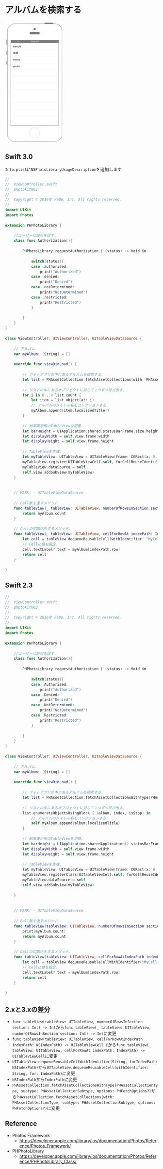 # アルバムを検索する

![Preview photokit003](./img/PhotoKit003.png)

## Swift 3.0

`Info.plist`に`NSPhotoLibraryUsageDescription`を追加します

```swift
//
//  ViewController.swift
//  phptokit003
//
//  Copyright © 2016年 FaBo, Inc. All rights reserved.
//
import UIKit
import Photos

extension PHPhotoLibrary {
    
    //ユーザーに許可を促す.
    class func Authorization(){
        
        PHPhotoLibrary.requestAuthorization { (status) -> Void in
            
            switch(status){
            case .authorized:
                print("Authorized")
            case .denied:
                print("Denied")
            case .notDetermined:
                print("NotDetermined")
            case .restricted:
                print("Restricted")
            }
            
        }
    }
}

class ViewController: UIViewController, UITableViewDataSource {
    
    // アルバム.
    var myAlbum: [String] = []
    
    override func viewDidLoad() {
        
        // フォトアプリの中にあるアルバムを検索する.
        let list = PHAssetCollection.fetchAssetCollections(with: PHAssetCollectionType.album, subtype: PHAssetCollectionSubtype.any, options: nil)
        
        // リストの中にあるオブジェクトに対して１つずつ呼び出す.
        for i in 0 ..< list.count {
            let item = list.object(at: i)
            // アルバムのタイトル名をコレクションする.
            myAlbum.append(item.localizedTitle!)
        }

        // 結果表示用のTableViewを用意.
        let barHeight = UIApplication.shared.statusBarFrame.size.height
        let displayWidth = self.view.frame.width
        let displayHeight = self.view.frame.height
        
        // TableViewを生成.
        let myTableView: UITableView = UITableView(frame: CGRect(x: 0, y: barHeight, width: displayWidth, height: displayHeight - barHeight))
        myTableView.register(UITableViewCell.self, forCellReuseIdentifier: "MyCell")
        myTableView.dataSource = self
        self.view.addSubview(myTableView)
    }
    
    
    // MARK: - UITableViewDataSource
    
    // Cell数を返すメソッド.
    func tableView(_ tableView: UITableView, numberOfRowsInSection section: Int) -> Int {
        return myAlbum.count
    }
    
    // Cellの初期化をするメソッド.
    func tableView(_ tableView: UITableView, cellForRowAt indexPath: IndexPath) -> UITableViewCell {
        let cell = tableView.dequeueReusableCell(withIdentifier: "MyCell", for: indexPath)
        // Cellに値を設定.
        cell.textLabel?.text = myAlbum[indexPath.row]
        return cell
    }
    
}
```

## Swift 2.3

```swift
//
//  ViewController.swift
//  phptokit003
//
//  Copyright © 2016年 FaBo, Inc. All rights reserved.
//
import UIKit
import Photos

extension PHPhotoLibrary {
    
    //ユーザーに許可を促す.
    class func Authorization(){
        
        PHPhotoLibrary.requestAuthorization { (status) -> Void in
            
            switch(status){
            case .Authorized:
                print("Authorized")
            case .Denied:
                print("Denied")
            case .NotDetermined:
                print("NotDetermined")
            case .Restricted:
                print("Restricted")
            }
            
        }
    }
}

class ViewController: UIViewController, UITableViewDataSource {
    
    // アルバム.
    var myAlbum: [String] = []
    
    override func viewDidLoad() {
        
        // フォトアプリの中にあるアルバムを検索する.
        let list = PHAssetCollection.fetchAssetCollectionsWithType(PHAssetCollectionType.Album, subtype: PHAssetCollectionSubtype.Any, options: nil)
        
        // リストの中にあるオブジェクトに対して１つずつ呼び出す.
        list.enumerateObjectsUsingBlock { (album, index, isStop) in
            // アルバムのタイトル名をコレクションする.
            self.myAlbum.append(album.localizedTitle)
        }
        
        // 結果表示用のTableViewを用意.
        let barHeight = UIApplication.sharedApplication().statusBarFrame.size.height
        let displayWidth = self.view.frame.width
        let displayHeight = self.view.frame.height
        
        // TableViewを生成.
        let myTableView: UITableView = UITableView(frame: CGRect(x: 0, y: barHeight, width: displayWidth, height: displayHeight - barHeight))
        myTableView.registerClass(UITableViewCell.self, forCellReuseIdentifier: "MyCell")
        myTableView.dataSource = self
        self.view.addSubview(myTableView)
        
    }
    
    
    // MARK: - UITableViewDataSource
    
    // Cell数を返すメソッド.
    func tableView(tableView: UITableView, numberOfRowsInSection section: Int) -> Int {
        print(myAlbum.count)
        return myAlbum.count
    }
    
    // Cellの初期化をするメソッド.
    func tableView(tableView: UITableView, cellForRowAtIndexPath indexPath: NSIndexPath) -> UITableViewCell {
        let cell = tableView.dequeueReusableCellWithIdentifier("MyCell", forIndexPath: indexPath)
        // Cellに値を設定.
        cell.textLabel?.text = myAlbum[indexPath.row]
        return cell
    }
    
}
```

## 2.xと3.xの差分

* `func tableView(tableView: UITableView, numberOfRowsInSection section: Int) -> Int`から`func tableView(_ tableView: UITableView, numberOfRowsInSection section: Int) -> Int`に変更
* `func tableView(tableView: UITableView, cellForRowAtIndexPath indexPath: NSIndexPath) -> UITableViewCell {`から`func tableView(_ tableView: UITableView, cellForRowAt indexPath: IndexPath) -> UITableViewCell`に変更
* `UITableView.dequeueReusableCellWithIdentifier(String, forIndexPath: NSIndexPath)`から`UITableView.dequeueReusableCell(withIdentifier: String, for: IndexPath)`に変更
* `NSIndexPath`から`IndexPath`に変更
* `PHAssetCollection.fetchAssetCollectionsWithType(PHAssetCollectionType, subtype: PHAssetCollectionSubtype, options: PHFetchOptions?)`から`PHAssetCollection.fetchAssetCollections(with: PHAssetCollectionType, subtype: PHAssetCollectionSubtype, options: PHFetchOptions?)`に変更

## Reference

* Photos Framework
    * https://developer.apple.com/library/ios/documentation/Photos/Reference/Photos_Framework/
* PHPhotoLibrary
    * https://developer.apple.com/library/ios/documentation/Photos/Reference/PHPhotoLibrary_Class/
